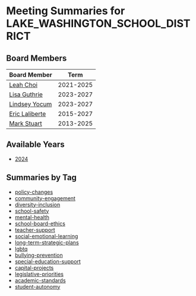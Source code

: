 # Meeting Summaries for LAKE_WASHINGTON_SCHOOL_DISTRICT

## Board Members

| Board Member       | Term           |
|--------------------|----------------|
| [Leah Choi](board_member_128.md) | 2021-2025 |
| [Lisa Guthrie](board_member_129.md) | 2023-2027 |
| [Lindsey Yocum](board_member_130.md) | 2023-2027 |
| [Eric Laliberte](board_member_131.md) | 2015-2027 |
| [Mark Stuart](board_member_132.md) | 2013-2025 |

## Available Years
- [2024](school_board_26_year_2024.md)

## Summaries by Tag
- [policy-changes](school_board_26_tag_policy-changes.md)
- [community-engagement](school_board_26_tag_community-engagement.md)
- [diversity-inclusion](school_board_26_tag_diversity-inclusion.md)
- [school-safety](school_board_26_tag_school-safety.md)
- [mental-health](school_board_26_tag_mental-health.md)
- [school-board-ethics](school_board_26_tag_school-board-ethics.md)
- [teacher-support](school_board_26_tag_teacher-support.md)
- [social-emotional-learning](school_board_26_tag_social-emotional-learning.md)
- [long-term-strategic-plans](school_board_26_tag_long-term-strategic-plans.md)
- [lgbtq](school_board_26_tag_lgbtq.md)
- [bullying-prevention](school_board_26_tag_bullying-prevention.md)
- [special-education-support](school_board_26_tag_special-education-support.md)
- [capital-projects](school_board_26_tag_capital-projects.md)
- [legislative-priorities](school_board_26_tag_legislative-priorities.md)
- [academic-standards](school_board_26_tag_academic-standards.md)
- [student-autonomy](school_board_26_tag_student-autonomy.md)
